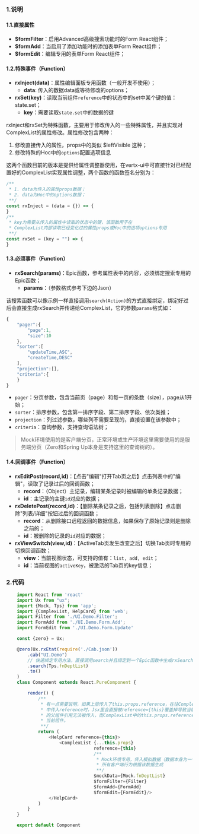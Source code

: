 ### 1.说明

#### 1.1.直接属性

* **$formFilter**：启用Advanced高级搜索功能时的Form React组件；
* **$formAdd**：当启用了添加功能时的添加表单Form React组件；
* **$formEdit**：编辑专用的表单Form React组件；

#### 1.2.特殊事件（Function）

* **rxInject(data)**：属性编辑面板专用函数（一般开发不使用）；
    * **data**: 传入的数据data或等待修改的options；
* **rxSet(key)**：读取当前组件`reference`中的状态中的set中某个键的值：state.set；
    * **key**：需要读取`state.set`中的数据的键

rxInject和rxSet为特殊函数，主要用于修改传入的一些特殊属性，并且实现对ComplexList的属性修改。属性修改包含两种：

1. 修改直接传入的属性，props中的类似 $leftVisible 这种；
2. 修改特殊的Hoc中的`options`配置选项信息

这两个函数目前的版本是提供给属性调整器使用，在vertx-ui中可直接针对已经配置好的ComplexList实现属性调整，两个函数的函数签名分别为：

```javascript
/**
 * 1. data为传入的属性props数据；
 * 2. data为Hoc中的options数据；
 **/
const rxInject = (data = {}) => {
}
/**
 * key为需要从传入的属性中读取的状态中的键，该函数用于在
 * ComplexList内部读取已经变化过的属性props或Hoc中的选项options专用
 **/
const rxSet = (key = "") => {
}
```

#### 1.3.必须事件（Function）

* **rxSearch(params)**：Epic函数，参考属性表中的内容，必须绑定搜索专用的Epic函数；
    * **params**：（参数格式参考下边的Json）

该搜索函数可以像示例一样直接调用`search(Action)`的方式直接绑定，绑定好过后会直接生成rxSearch并传递给ComplexList，它的参数`params`格式如：

```javascript
{
    "pager":{
        "page":1,
        "size":10
    },
    "sorter":[
        "updateTime,ASC",
        "createTime,DESC"
    ],
    "projection":[],
    "criteria":{
    }
}
```

* `pager`：分页参数，包含当前页（page）和每一页的条数（size），page从1开始；
* `sorter`：排序参数，包含第一排序字段、第二排序字段、依次类推；
* `projection`：列过滤参数，哪些列不需要呈现的，直接设置在该参数中；
* `criteria`：查询参数，支持查询语法树；

> Mock环境使用的是客户端分页，正常环境或生产环境这里需要使用的是服务端分页（Zero和Spring Up本身是支持这里的查询树的）。

#### 1.4.回调事件（Function）

* **rxEditPost(record,id)**：【点击"编辑"打开Tab页之后】点击列表中的"编辑"，读取了记录过后的回调函数；
    * **record**：（Object）主记录，编辑某条记录时被编辑的单条记录数据；
    * **id**：主记录的主键`id`对应的数据；
* **rxDeletePost(record,id)**：【删除某条记录之后，包括列表删除】点击删除"列表/详细"按钮过后的回调函数；
    * **record**：从删除接口远程返回的数据信息，如果保存了原始记录则是删除之前的；
    * **id**：被删除的记录的`id`对应的数据；
* **rxViewSwitch(view,id)**：【ActiveTab页发生改变之后】切换Tab页时专用的切换回调函数；
    * **view**：当前视图状态，可支持的值有：`list, add, edit`；
    * **id**：当前视图的`activeKey`，被激活的Tab页的key信息；

### 2.代码

```javascript
    import React from 'react'
    import Ux from "ux";
    import {Mock, Tps} from 'app';
    import {ComplexList, HelpCard} from 'web';
    import Filter from './UI.Demo.Filter';
    import FormAdd from './UI.Demo.Form.Add';
    import FormEdit from './UI.Demo.Form.Update'

    const {zero} = Ux;

    @zero(Ux.rxEtat(require('./Cab.json'))
        .cab("UI.Demo")
        // 快速绑定专用方法，直接调用search并且绑定到一个Epic函数中生成rxSearch
        .search(Tps.fnDeptList)
        .to()
    )
    class Component extends React.PureComponent {

        render() {
            /**
             * 有一点需要说明，如果上层传入了this.props.reference，在往ComplexList
             * 中传入reference时，Jsx里会直接被reference={this}覆盖掉导致当前组件
             * 的父组件引用无法被传入，而ComplexList中的this.props.reference会指向
             * 当前组件。
             **/
            return (
                <HelpCard reference={this}>
                    <ComplexList {...this.props}
                                 reference={this}
                                 /**
                                  * Mock环境专用，传入模拟数据（数据本身为一个List），
                                  * 所有客户端行为根据该数据生成
                                  **/
                                 $mockData={Mock.fnDeptList}
                                 $formFilter={Filter}
                                 $formAdd={FormAdd}
                                 $formEdit={FormEdit}/>
                </HelpCard>
            )
        }
    }

    export default Component
```